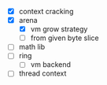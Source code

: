 - [x] context cracking
- [x] arena
    - [x] vm grow strategy
    - [ ] from given byte slice
- [ ] math lib
- [ ] ring
    - [ ] vm backend
- [ ] thread context
